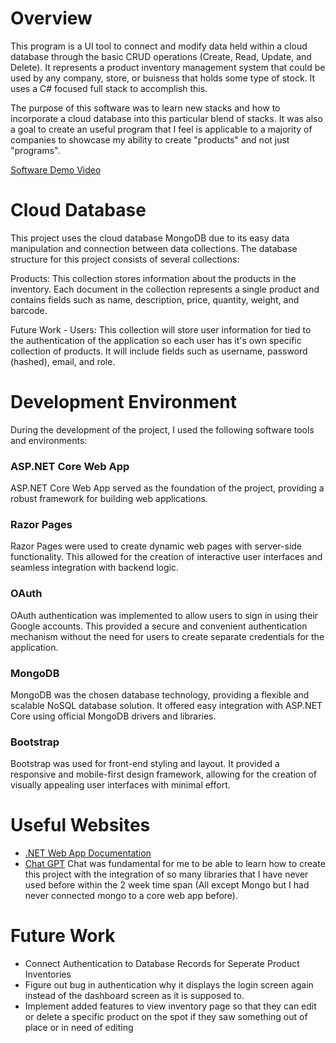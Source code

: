 # Overview

This program is a UI tool to connect and modify data held within a cloud database through the basic CRUD operations (Create, Read, Update, and Delete). It represents a product inventory management system that could be used by any company, store, or buisness that holds some type of stock. It uses a C# focused full stack to accomplish this.

The purpose of this software was to learn new stacks and how to incorporate a cloud database into this particular blend of stacks. It was also a goal to create an useful program that I feel is applicable to a majority of companies to showcase my ability to create "products" and not just "programs". 


[Software Demo Video](https://youtu.be/qolqamrEDP4)

# Cloud Database
This project uses the cloud database MongoDB due to its easy data manipulation and connection between data collections.
The database structure for this project consists of several collections:

Products: This collection stores information about the products in the inventory. Each document in the collection represents a single product and contains fields such as name, description, price, quantity, weight, and barcode.

Future Work -
Users: This collection will store user information for tied to the authentication of the application so each user has it's own specific collection of products. It will include fields such as username, password (hashed), email, and role.

# Development Environment

During the development of the project, I used the following software tools and environments:

### ASP.NET Core Web App
ASP.NET Core Web App served as the foundation of the project, providing a robust framework for building web applications.

### Razor Pages
Razor Pages were used to create dynamic web pages with server-side functionality. This allowed for the creation of interactive user interfaces and seamless integration with backend logic.

### OAuth
OAuth authentication was implemented to allow users to sign in using their Google accounts. This provided a secure and convenient authentication mechanism without the need for users to create separate credentials for the application.

### MongoDB
MongoDB was the chosen database technology, providing a flexible and scalable NoSQL database solution. It offered easy integration with ASP.NET Core using official MongoDB drivers and libraries.

### Bootstrap
Bootstrap was used for front-end styling and layout. It provided a responsive and mobile-first design framework, allowing for the creation of visually appealing user interfaces with minimal effort.


# Useful Websites

- [.NET Web App Documentation](https://learn.microsoft.com/en-us/aspnet/core/?view=aspnetcore-8.0)
- [Chat GPT](https://chatgpt.com/?oai-dm=1)
Chat was fundamental for me to be able to learn how to create this project with the integration of so many libraries that I have never used before within the 2 week time span (All except Mongo but I had never connected mongo to a core web app before).

# Future Work

- Connect Authentication to Database Records for Seperate Product Inventories
- Figure out bug in authentication why it displays the login screen again instead of the dashboard screen as it is supposed to.
- Implement added features to view inventory page so that they can edit or delete a specific product on the spot if they saw something out of place or in need of editing